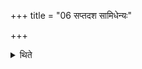 +++
title = "06 सप्तदश सामिधेन्यः"

+++

<details><summary>थिते</summary>

6. (There should be) seventeen enkindling verses.
</details>
